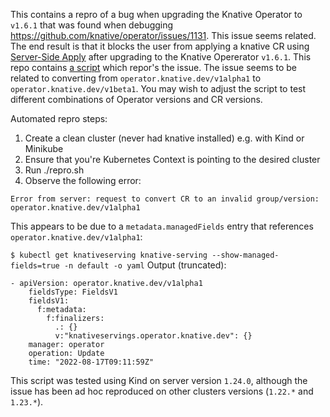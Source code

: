 This contains a repro of a bug when upgrading the Knative Operator to `v1.6.1` that was found when debugging https://github.com/knative/operator/issues/1131. This issue seems related. The end result is that it blocks the user from
applying a knative CR using [Server-Side Apply](https://kubernetes.io/docs/reference/using-api/server-side-apply/) after upgrading to the Knative Opererator `v1.6.1`.
This repo contains [a script](./repro.sh) which repor's the issue. The issue seems to be related to converting from `operator.knative.dev/v1alpha1` to `operator.knative.dev/v1beta1`. You may wish to adjust the script to test different combinations of Operator versions and CR versions.

Automated repro steps:
1) Create a clean cluster (never had knative installed) e.g. with Kind or Minikube
2) Ensure that you're Kubernetes Context is pointing to the desired cluster
3) Run ./repro.sh
4) Observe the following error:

```
Error from server: request to convert CR to an invalid group/version: operator.knative.dev/v1alpha1
```

This appears to be due to a `metadata.managedFields` entry that references `operator.knative.dev/v1alpha1`:

`$ kubectl get knativeserving knative-serving --show-managed-fields=true -n default -o yaml`
Output (truncated):
```
- apiVersion: operator.knative.dev/v1alpha1
    fieldsType: FieldsV1
    fieldsV1:
      f:metadata:
        f:finalizers:
          .: {}
          v:"knativeservings.operator.knative.dev": {}
    manager: operator
    operation: Update
    time: "2022-08-17T09:11:59Z"
```

This script was tested using Kind on server version `1.24.0`, although the issue has been ad hoc reproduced on other clusters versions (`1.22.*` and `1.23.*`).
